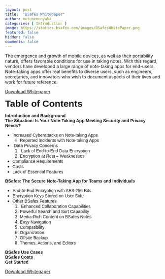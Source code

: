 ```yaml
---
layout: post
title:  "BSafes Whitepaper"
author: mutunemunyaka 
categories: [ Introduction ]
image: https://statics.bsafes.com/images/BSafesWhitePaper.png 
featured: false 
hidden: false
comments: false
---
```


The emergence and growth of mobile devices, as well as their portability nature, offers favorable conditions for use in taking notes. With this regard, vendors have developed a large range of note-taking apps for end-users. Note-taking apps offer real benefits to diverse users, such as engineers, secretaries, and innovators who wish to document aspects of their lives and work for future reference.

[Download Whitepaper](https://statics.bsafes.com/BSafesWhitePaper.pdf)

<span style="font-family: Arial,Helvetica,sans-serif;">**<span style="font-size: 30px;">Table of Contents</span>**</span>

<span style="font-family: Arial, Helvetica, sans-serif;">**Introduction and Background**  
**The Situation: Is Your Note-Taking App Meeting Security and Privacy Needs?** </span>

*   <span style="font-family: Arial, Helvetica, sans-serif;">Increased Cyberattacks on Note-taking Apps</span>
    *   <span style="font-family: Arial, Helvetica, sans-serif;">Reported Incidents with Note-taking Apps</span>
*   <span style="font-family: Arial, Helvetica, sans-serif;"> Data Privacy Concerns</span>
    1.  <span style="font-family: Arial, Helvetica, sans-serif;"> Lack of End-to-End Data Encryption</span>
    2.  <span style="font-family: Arial, Helvetica, sans-serif;">Encryption at Rest – Weaknesses</span>
*   <span style="font-family: Arial, Helvetica, sans-serif;">Compliance Requirements</span>
*   <span style="font-family: Arial, Helvetica, sans-serif;">Costs</span>
*   <span style="font-family: Arial, Helvetica, sans-serif;">Lack of Essential Features</span>

<span style="font-family: Arial, Helvetica, sans-serif;">**BSafes: The Secure Note-Taking App for Teams and Individuals**</span>

*   <span style="font-family: Arial, Helvetica, sans-serif;">End-to-End Encryption with AES 256 Bits</span>
*   <span style="font-family: Arial, Helvetica, sans-serif;">Encryption Keys Stored on User Side</span>
*   <span style="font-family: Arial, Helvetica, sans-serif;">Other BSafes Features</span>
    1.  <span style="font-family: Arial, Helvetica, sans-serif;"> Enhanced Collaboration Capabilities</span>
    2.  <span style="font-family: Arial, Helvetica, sans-serif;">Powerful Search and Sort Capability</span>
    3.  <span style="font-family: Arial, Helvetica, sans-serif;">Media-Rich Content on BSafes Notes</span>
    4.  <span style="font-family: Arial, Helvetica, sans-serif;">Easy Navigation</span>
    5.  <span style="font-family: Arial, Helvetica, sans-serif;">Compatibility</span>
    6.  <span style="font-family: Arial, Helvetica, sans-serif;">Organization</span>
    7.  <span style="font-family: Arial, Helvetica, sans-serif;">Offsite Backup</span>
    8.  <span style="font-family: Arial, Helvetica, sans-serif;">Themes, Actions, and Editors</span>

<span style="font-family: Arial, Helvetica, sans-serif;">**BSafes Use Cases**  
**BSafes Costs**  
**Get Started**</span>

[Download Whitepaper](https://statics.bsafes.com/BSafesWhitePaper.pdf)
